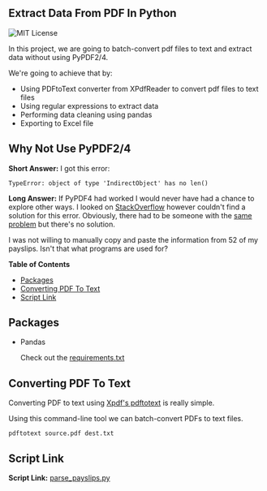 ## Extract Data From PDF In Python

![MIT License](https://img.shields.io/github/license/shine-jayakumar/Covid19-Exploratory-Analysis-With-SQL)

  In this project, we are going to batch-convert pdf files to text and extract data without using PyPDF2/4. 

  We're going to achieve that by:
  - Using PDFtoText converter from XPdfReader to convert pdf files to text files
  - Using regular expressions to extract data
  - Performing data cleaning using pandas
  - Exporting to Excel file

## Why Not Use PyPDF2/4
  **Short Answer:** I got this error: 
  ```
  TypeError: object of type 'IndirectObject' has no len()
  ```
  
  **Long Answer:**  If PyPDF4 had worked I would never have had a chance to explore other ways. 
  I looked on [StackOverflow](https://stackoverflow.com/users/6711954/shine-j) however couldn't find a solution for this error. 
  Obviously, there had to be someone with the [same problem](https://stackoverflow.com/questions/66587056/typeerror-object-of-type-indirectobject-has-no-len) but there's no solution.
  
  I was not willing to manually copy and paste the information from 52 of my payslips.
  Isn't that what programs are used for? 
  
  
**Table of Contents**

- [Packages](#Packages "Packages")
- [Converting PDF To Text](#Converting-PDF-To-Text "Converting PDF To Text")
- [Script Link](#Script-Link "Script Link")


## Packages

- Pandas

  Check out the [requirements.txt](https://github.com/shine-jayakumar/Extract-Data-From-PDF-In-Python/blob/main/requirements.txt "requirements.txt")

## Converting PDF To Text
  Converting PDF to text using [Xpdf's pdftotext](http://www.xpdfreader.com/download.html "Xpdf's pdftotext") is really simple.

  Using this command-line tool we can batch-convert PDFs to text files.
  ```
  pdftotext source.pdf dest.txt
  ```
## Script Link
**Script Link:** [parse_payslips.py](https://github.com/shine-jayakumar/Extract-Data-From-PDF-In-Python/blob/main/parse_payslips.py "parse_payslips.py")
